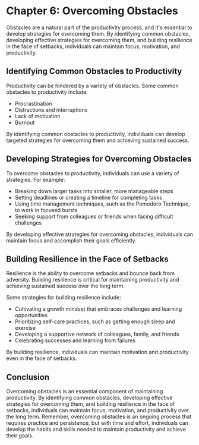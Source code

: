 Chapter 6: Overcoming Obstacles
===============================

Obstacles are a natural part of the productivity process, and it's essential to develop strategies for overcoming them. By identifying common obstacles, developing effective strategies for overcoming them, and building resilience in the face of setbacks, individuals can maintain focus, motivation, and productivity.

Identifying Common Obstacles to Productivity
--------------------------------------------

Productivity can be hindered by a variety of obstacles. Some common obstacles to productivity include:

* Procrastination
* Distractions and interruptions
* Lack of motivation
* Burnout

By identifying common obstacles to productivity, individuals can develop targeted strategies for overcoming them and achieving sustained success.

Developing Strategies for Overcoming Obstacles
----------------------------------------------

To overcome obstacles to productivity, individuals can use a variety of strategies. For example:

* Breaking down larger tasks into smaller, more manageable steps
* Setting deadlines or creating a timeline for completing tasks
* Using time management techniques, such as the Pomodoro Technique, to work in focused bursts
* Seeking support from colleagues or friends when facing difficult challenges

By developing effective strategies for overcoming obstacles, individuals can maintain focus and accomplish their goals efficiently.

Building Resilience in the Face of Setbacks
-------------------------------------------

Resilience is the ability to overcome setbacks and bounce back from adversity. Building resilience is critical for maintaining productivity and achieving sustained success over the long term.

Some strategies for building resilience include:

* Cultivating a growth mindset that embraces challenges and learning opportunities
* Prioritizing self-care practices, such as getting enough sleep and exercise
* Developing a supportive network of colleagues, family, and friends
* Celebrating successes and learning from failures

By building resilience, individuals can maintain motivation and productivity even in the face of setbacks.

Conclusion
----------

Overcoming obstacles is an essential component of maintaining productivity. By identifying common obstacles, developing effective strategies for overcoming them, and building resilience in the face of setbacks, individuals can maintain focus, motivation, and productivity over the long term. Remember, overcoming obstacles is an ongoing process that requires practice and persistence, but with time and effort, individuals can develop the habits and skills needed to maintain productivity and achieve their goals.
